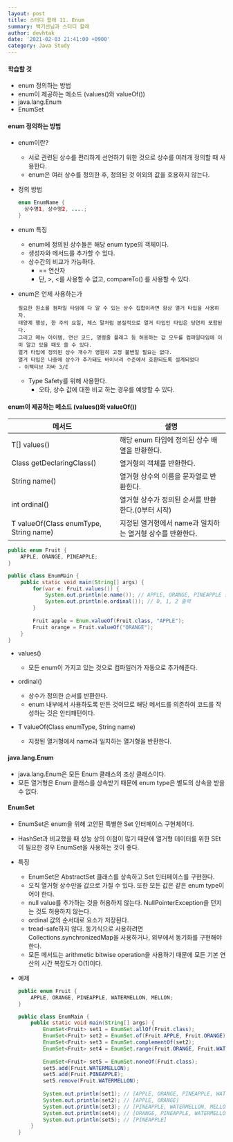 ```yaml
---
layout: post
title: 스터디 할래 11. Enum
summary: 백기선님과 스터디 할래
author: devhtak
date: '2021-02-03 21:41:00 +0900'
category: Java Study
---
```


#### 학습할 것

- enum 정의하는 방법
- enum이 제공하는 메소드 (values()와 valueOf())
- java.lang.Enum
- EnumSet

#### enum 정의하는 방법

- enum이란?
  - 서로 관련된 상수를 편리하게 선언하기 위한 것으로 상수를 여러개 정의할 때 사용한다.
  - enum은 여러 상수를 정의한 후, 정의된 것 이외의 값을 호용하지 않는다.
  
- 정의 방법
  ```java
  enum EnumName {
    상수명1, 상수명2, ....;
  }
  ```
  
- enum 특징
  - enum에 정의된 상수들은 해당 enum type의 객체이다.
  - 생성자와 메서드를 추가할 수 있다.
  - 상수간의 비교가 가능하다.
    - == 연산자
    - 단, >, <를 사용할 수 없고, compareTo() 를 사용할 수 있다.
    
- enum은 언제 사용하는가
  ```
  필요한 원소를 컴파일 타임에 다 알 수 있는 상수 집합이라면 항상 열거 타입을 사용하자.  
  태양계 행성, 한 주의 요일, 체스 말처럼 본질적으로 열거 타입인 타입은 당연히 포함된다.
  그리고 메뉴 아이템, 연산 코드, 명령줄 플래그 등 허용하는 값 모두를 컴파일타임에 이미 알고 있을 때도 쓸 수 있다. 
  열거 타입에 정의된 상수 개수가 영원히 고정 불변일 필요는 없다.
  열거 타입은 나중에 상수가 추가돼도 바이너리 수준에서 호환되도록 설계되었다
  - 이펙티브 자바 3/E
  ```

    - Type Safety를 위해 사용한다.
      - 오타, 상수 값에 대한 비교 하는 경우를 예방할 수 있다.

#### enum이 제공하는 메소드 (values()와 valueOf())

|메서드|설명|
|---|---|
|T[] values()|해당 enum 타입에 정의된 상수 배열을 반환한다.|
|Class<E> getDeclaringClass()|열거형의 객체를 반환한다.|
|String name()|열거형 상수의 이름을 문자열로 반환한다.|
|int ordinal()|열거형 상수가 정의된 순서를 반환한다.(0부터 시작)|
|T valueOf(Class<T> enumType, String name)|지정된 열거형에서 name과 일치하는 열거형 상수를 반환한다.|

```java
public enum Fruit {
    APPLE, ORANGE, PINEAPPLE;
}
```
```java
public class EnumMain {
    public static void main(String[] args) {
        for(var e: Fruit.values()) {
            System.out.println(e.name()); // APPLE, ORANGE, PINEAPPLE 출력
            System.out.println(e.ordinal()); // 0, 1, 2 출력
        }
        
        Fruit apple = Enum.valueOf(Fruit.class, "APPLE");
        Fruit orange = Fruit.valueOf("ORANGE");
    }
}
```
- values()
  - 모든 enum이 가지고 있는 것으로 컴파일러가 자동으로 추가해준다.
  
- ordinal()
  - 상수가 정의한 순서를 반환한다.
  - enum 내부에서 사용하도록 만든 것이므로 해당 메서드를 의존하여 코드를 작성하는 것은 안티패턴이다.
  
- T valueOf(Class<T> enumType, String name)
  - 지정된 열거형에서 name과 일치하는 열거형을 반환한다.
  
#### java.lang.Enum

- java.lang.Enum은 모든 Enum 클래스의 조상 클래스이다.
- 모든 열거형은 Enum 클래스를 상속받기 때문에 enum type은 별도의 상속을 받을 수 없다.

#### EnumSet

- EnumSet은 enum을 위해 고안된 특별한 Set 인터페이스 구현체이다.
- HashSet과 비교했을 때 성능 상의 이점이 많기 때문에 열거형 데이터를 위한 SEt이 필요한 경우 EnumSet을 사용하는 것이 좋다.
- 특징
  - EnumSet은 AbstractSet 클래스를 상속하고 Set 인터페이스를 구현한다.
  - 오직 열거형 상수만을 값으로 가질 수 있다. 또한 모든 값은 같은 enum type이어야 한다.
  - null value를 추가하는 것을 허용하지 않는다. NullPointerException을 던지는 것도 허용하지 않는다.
  - ordinal 값의 순서대로 요소가 저장된다.
  - tread-safe하지 않다. 동기식으로 사용하려면 Collections.synchronizedMap을 사용하거나, 외부에서 동기화를 구현해야한다.
  - 모든 메서드는 arithmetic bitwise operation을 사용하기 때문에 모든 기본 연산의 시간 복잡도가 O(1)이다.
  
- 예제
  ```java
  public enum Fruit {
      APPLE, ORANGE, PINEAPPLE, WATERMELLON, MELLON;
  }
  ```
  ```java
  public class EnumMain {
      public static void main(String[] args) {
          EnumSet<Fruit> set1 = EnumSet.allOf(Fruit.class);
          EnumSet<Fruit> set2 = EnumSet.of(Fruit.APPLE, Fruit.ORANGE);
          EnumSet<Fruit> set3 = EnumSet.complementOf(set2);
          EnumSet<Fruit> set4 = EnumSet.range(Fruit.ORANGE, Fruit.WATERMELLON);
          
          EnumSet<Fruit> set5 = EnumSet.noneOf(Fruit.class);
          set5.add(Fruit.WATERMELLON);
          set5.add(Fruit.PINEAPPLE);
          set5.remove(Fruit.WATERMELLON);
          
          System.out.println(set1); // [APPLE, ORANGE, PINEAPPLE, WATERMELLON, MELLON]
          System.out.println(set2); // [APPLE, ORANGE]
          System.out.println(set3); // [PINEAPPLE, WATERMELLON, MELLON]
          System.out.println(set4); // [ORANGE, PINEAPPLE, WATERMELLON]
          System.out.println(set5); // [PINEAPPLE]
      }
  }
  ```
